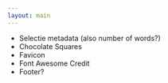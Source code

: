 ```yaml
---
layout: main
---
```

* Selectie metadata (also number of words?)
* Chocolate Squares
* Favicon
* Font Awesome Credit
* Footer?